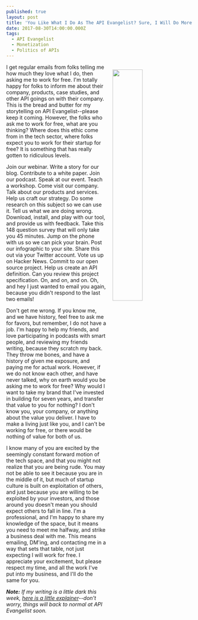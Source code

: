 ```yaml
---
published: true
layout: post
title: 'You Like What I Do As The API Evangelist? Sure, I Will Do More Work For Free!'
date: 2017-08-30T14:00:00.000Z
tags:
  - API Evangelist
  - Monetization
  - Politics of APIs
---
```

<p><img src="https://s3.amazonaws.com/kinlane-productions2/photos/half-way-house-free-house.jpg" align="right" width="40%" style="padding: 15px;" /></p>I get regular emails from folks telling me how much they love what I do, then asking me to work for free. I'm totally happy for folks to inform me about their company, products, case studies, and other API goings on with their company. This is the bread and butter for my storytelling on API Evangelist--please keep it coming. However, the folks who ask me to work for free, what are you thinking? Where does this ethic come from in the tech sector, where folks expect you to work for their startup for free? It is something that has  really gotten to ridiculous levels.

Join our webinar. Write a story for our blog. Contribute to a white paper. Join our podcast. Speak at our event. Teach a workshop. Come visit our company. Talk about our products and services. Help us craft our strategy. Do some research on this subject so we can use it. Tell us what we are doing wrong. Download, install, and play with our tool, and provide us with feedback. Take this 148 question survey that will only take you 45 minutes. Jump on the phone with us so we can pick your brain. Post our infographic to your site. Share this out via your Twitter account. Vote us up on Hacker News. Commit to our open source project. Help us create an API definition. Can you review this project specification. On, and on, and on. Oh, and hey I just wanted to email you again, because you didn't respond to the last two emails!

Don't get me wrong. If you know me, and we have history, feel free to ask me for favors, but remember, I do not have a job. I'm happy to help my friends, and love participating in podcasts with smart people, and reviewing my friends writing, because they scratch my back. They throw me bones, and have a history of given me exposure, and paying me for actual work. However, if we do not know each other, and have never talked, why on earth would you be asking me to work for free? Why would I want to take my brand that I've invested in building for seven years, and transfer that value to you for nothing? I don't know you, your company, or anything about the value you deliver. I have to make a living just like you, and I can't be working for free, or there would be nothing of value for both of us.

I know many of you are excited by the seemingly constant forward motion of the tech space, and that you might not realize that you are being rude. You may not be able to see it because you are in the middle of it, but much of startup culture is built on exploitation of others, and just because you are willing to be exploited by your investors, and those around you doesn't mean you should expect others to fall in line. I'm a professional, and I'm happy to share my knowledge of the space, but it means you need to meet me halfway, and strike a business deal with me. This means emailing, DM'ing, and contacting me in a way that sets that table, not just expecting I will work for free. I appreciate your excitement, but please respect my time, and all the work I've put into my business, and I'll do the same for you.

_**Note:** If my writing is a little dark this week, [here is a little explainer](http://apievangelist.com/2017/08/28/api-rant-vs-api-research/)--don't worry, things will back to normal at API Evangelist soon._
